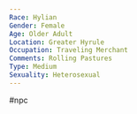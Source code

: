 ```yaml
---
Race: Hylian
Gender: Female
Age: Older Adult
Location: Greater Hyrule
Occupation: Traveling Merchant
Comments: Rolling Pastures
Type: Medium
Sexuality: Heterosexual
---
```

 #npc 

